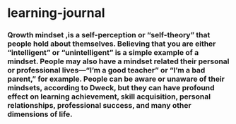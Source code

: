 # learning-journal

### Qrowth mindset ,is a self-perception or “self-theory” that people hold about themselves. Believing that you are either “intelligent” or “unintelligent” is a simple example of a mindset. People may also have a mindset related their personal or professional lives—“I’m a good teacher” or “I’m a bad parent,” for example. People can be aware or unaware of their mindsets, according to Dweck, but they can have profound effect on learning achievement, skill acquisition, personal relationships, professional success, and many other dimensions of life.


